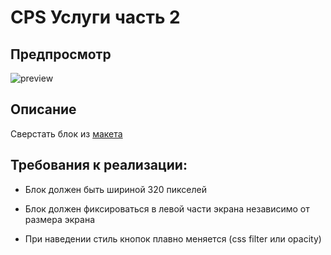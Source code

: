 # CPS Услуги часть 2

## Предпросмотр

![preview](https://i.postimg.cc/tCR7mfK6/csp-2.png)

## Описание

Сверстать блок из [макета](https://www.figma.com/file/mQU2ivQ2OK797KI9x8j7DX/%D0%91%D0%BB%D0%BE%D0%BA-1.4%3A-%D0%9F%D1%80%D0%BE%D0%B4%D0%B2%D0%B8%D0%BD%D1%83%D1%82%D0%B0%D1%8F-%D1%81%D1%82%D0%B8%D0%BB%D0%B8%D0%B7%D0%B0%D1%86%D0%B8%D1%8F?node-id=0%3A312&t=oC0kRLaGviucmD5e-1)

## Требования к реализации:

- Блок должен быть шириной 320 пикселей

- Блок должен фиксироваться в левой части экрана независимо от размера экрана

- При наведении стиль кнопок плавно меняется (css filter или opacity)
